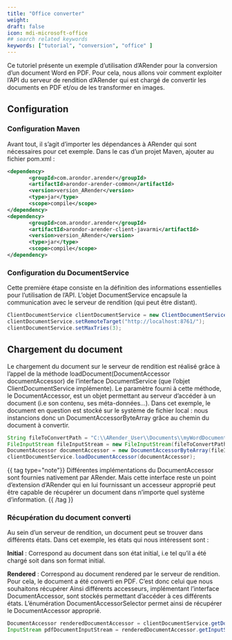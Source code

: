 ```yaml
---
title: "Office converter"
weight: 
draft: false
icon: mdi-microsoft-office
## search related keywords
keywords: ["tutorial", "conversion", "office" ]
---
```


Ce tutoriel présente un exemple d’utilisation d’ARender pour la
conversion d’un document Word en PDF. Pour cela, nous allons voir
comment exploiter l’API du serveur de rendition d’ARender qui est chargé
de convertir les documents en PDF et/ou de les transformer en images.

## Configuration

### Configuration Maven

Avant tout, il s’agit d’importer les dépendances à ARender qui sont
nécessaires pour cet exemple. Dans le cas d’un projet Maven, ajouter au
fichier pom.xml :

``` xml
<dependency>
       <groupId>com.arondor.arender</groupId>
       <artifactId>arondor-arender-common</artifactId>
       <version>version_ARender</version>
       <type>jar</type>
       <scope>compile</scope>
</dependency>
<dependency>
       <groupId>com.arondor.arender</groupId>
       <artifactId>arondor-arender-client-javarmi</artifactId>
       <version>version_ARender</version>
       <type>jar</type>
       <scope>compile</scope>
</dependency>
```

### Configuration du DocumentService

Cette première étape consiste en la définition des informations
essentielles pour l’utilisation de l’API. L’objet DocumentService
encapsule la communication avec le serveur de rendition (qui peut être
distant).

``` java
ClientDocumentService clientDocumentService = new ClientDocumentService();
clientDocumentService.setRemoteTarget("http://localhost:8761/");
clientDocumentService.setMaxTries(3);
```

## Chargement du document

Le chargement du document sur le serveur de rendition est réalisé grâce
à l’appel de la méthode loadDocument(DocumentAccessor documentAccessor)
de l’interface DocumentService (que l’objet ClientDocumentService
implémente). Le paramètre fourni à cette méthode, le DocumentAccessor,
est un objet permettant au serveur d’accéder à un document (i.e son
contenu, ses méta-données…). Dans cet exemple, le document en question
est stocké sur le système de fichier local : nous instancions donc un
DocumentAccessorByteArray grâce au chemin du document à convertir.

``` java
String fileToConvertPath = "C:\\ARender_User\\Documents\\myWordDocument.docx";
FileInputStream fileInputStream = new FileInputStream(fileToConvertPath);
DocumentAccessor documentAccessor = new DocumentAccessorByteArray(fileInputStream);
clientDocumentService.loadDocumentAccessor(documentAccessor);
```

{{ tag type="note"}}
Différentes implémentations du DocumentAccessor sont fournies
nativement par ARender. Mais cette interface reste un point d’extension
d’ARender qui en lui fournissant un accesseur approprié peut être
capable de récupérer un document dans n’importe quel système
d’information.
{{ /tag }}

### Récupération du document converti

Au sein d’un serveur de rendition, un document peut se trouver dans
différents états. Dans cet exemple, les états qui nous intéressent sont :

**Initial** : Correspond au document dans son état initial, i.e tel qu’il
a été chargé soit dans son format initial.

**Rendered** : Correspond au
document rendered par le serveur de rendition. Pour cela, le document a
été converti en PDF. C’est donc celui que nous souhaitons récupérer
Ainsi différents accesseurs, implémentant l’interface DocumentAccessor,
sont stockés permettant d’accéder à ces différents états. L’énumération
DocumentAccessorSelector permet ainsi de récupérer le DocumentAccessor
approprié.

``` java
DocumentAccessor renderedDocumentAccessor = clientDocumentService.getDocumentAccessor(documentAccessor.getUUID(),DocumentAccessorSelector.RENDERED);
InputStream pdfDocumentInputStream = renderedDocumentAccessor.getInputStream();
```
